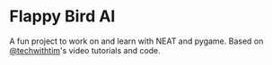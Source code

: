 # Flappy Bird AI

A fun project to work on and learn with NEAT and pygame.
Based on [@techwithtim](https://github.com/techwithtim)'s video tutorials and code.
